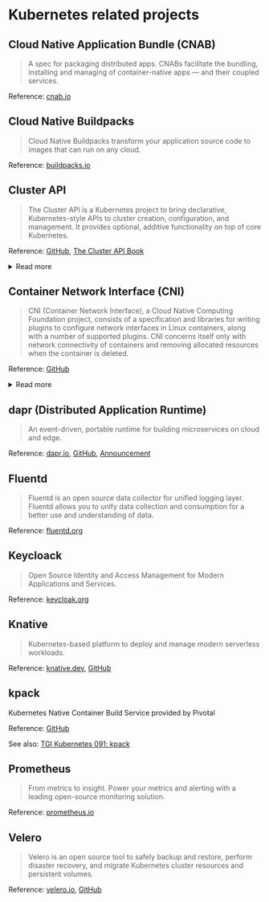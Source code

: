 # Kubernetes related projects

## Cloud Native Application Bundle (CNAB)

>  A spec for packaging distributed apps. CNABs facilitate the bundling, installing and managing of container-native apps — and their coupled services.

Reference: [cnab.io](https://cnab.io/)

## Cloud Native Buildpacks

> Cloud Native Buildpacks transform your application source code to images that can run on any cloud. 

Reference: [buildpacks.io](https://buildpacks.io/)

## Cluster API

> The Cluster API is a Kubernetes project to bring declarative, Kubernetes-style APIs to cluster creation, configuration, and management. It provides optional, additive functionality on top of core Kubernetes.

Reference: [GitHub](https://github.com/kubernetes-sigs/cluster-api), [The Cluster API Book](https://cluster-api.sigs.k8s.io/)

<details>
  <summary>Read more</summary>
 
  - [Tanzu - The What and the Why of the Cluster API](https://tanzu.vmware.com/content/blog/the-what-and-the-why-of-the-cluster-api) - Mar-14 '19
  - [CNCF Webinar - Commoditise Kubernetes with cluster-api](https://www.cncf.io/webinars/commoditise-kubernetes-with-cluster-api/) - Jun-26 '20
</details>

## Container Network Interface (CNI)

> CNI (Container Network Interface), a Cloud Native Computing Foundation project, consists of a specification and libraries for writing plugins to configure network interfaces in Linux containers, along with a number of supported plugins. CNI concerns itself only with network connectivity of containers and removing allocated resources when the container is deleted.

Reference: [GitHub](https://github.com/containernetworking/cni)

<details>
  <summary>Read more</summary>
 
  - `kubeadmin` uses CNI as the default network interface mechanism since v1.6.0.
  - [CNCF Blog - CNCF Hosts Container Networking Interface (CNI)](https://www.cncf.io/blog/2017/05/23/cncf-hosts-container-networking-interface-cni/) - May-23 '17
  - [SlideShare - Introduction to the Container Network Interface (CNI)](https://www.slideshare.net/weaveworks/introduction-to-the-container-network-interface-cni) - Sep-01 '17
  - Sample of configuration file:
  
  ```json
  {
    "cniVersion": "0.2.0",
    "name": "mynet",
    "type": "bridge",
    "bridge": "cni0",
    "isGateway": true,
    "ipMasq": true,
    "ipam": {
      "type": "host-local",
      "subnet": "10.22.0.0/16",
      "routes": [
        { "dst": "0.0.0.0/0" }
      ]
    }
  }
  ```
  
</details>

## dapr (Distributed Application Runtime)

> An event-driven, portable runtime for building microservices on cloud and edge.

Reference: [dapr.io](https://dapr.io/), [GitHub](https://github.com/dapr/dapr/), [Announcement](https://cloudblogs.microsoft.com/opensource/2019/10/16/announcing-dapr-open-source-project-build-microservice-applications/)

## Fluentd

>  Fluentd is an open source data collector for unified logging layer. Fluentd allows you to unify data collection and consumption for a better use and understanding of data.

Reference: [fluentd.org](https://www.fluentd.org/)

## Keycloack

> Open Source Identity and Access Management for Modern Applications and Services.

Reference: [keycloak.org](https://www.keycloak.org/)

## Knative

> Kubernetes-based platform to deploy and manage modern serverless workloads.

Reference: [knative.dev](https://knative.dev/), [GitHub](https://github.com/knative)

## kpack

Kubernetes Native Container Build Service provided by Pivotal

Reference: [GitHub](https://github.com/pivotal/kpack)

See also: [TGI Kubernetes 091: kpack](https://www.youtube.com/watch?v=4zkRX9PSJ5k&feature=youtu.be)

## Prometheus

> From metrics to insight. Power your metrics and alerting with a leading open-source monitoring solution.

Reference: [prometheus.io](https://prometheus.io/)

## Velero

> Velero is an open source tool to safely backup and restore, perform disaster recovery, and migrate Kubernetes cluster resources and persistent volumes.

Reference: [velero.io](https://velero.io/), [GitHub](https://github.com/vmware-tanzu/velero)
